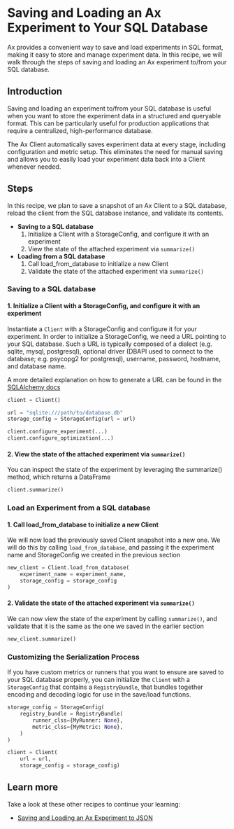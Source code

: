 # Saving and Loading an Ax Experiment to Your SQL Database

Ax provides a convenient way to save and load experiments in SQL format, making
it easy to store and manage experiment data. In this recipe, we will walk
through the steps of saving and loading an Ax experiment to/from your SQL
database.

## Introduction

Saving and loading an experiment to/from your SQL database is useful when you
want to store the experiment data in a structured and queryable format. This can
be particularly useful for production applications that require a centralized,
high-performance database.

The Ax Client automatically saves experiment data at every stage, including
configuration and metric setup. This eliminates the need for manual saving and
allows you to easily load your experiment data back into a Client whenever
needed.

## Steps

In this recipe, we plan to save a snapshot of an Ax Client to a SQL database,
reload the client from the SQL database instance, and validate its contents.

- **Saving to a SQL database**
  1. Initialize a Client with a StorageConfig, and configure it with an
     experiment
  2. View the state of the attached experiment via `summarize()`
- **Loading from a SQL database**
  1. Call load_from_database to initialize a new Client
  2. Validate the state of the attached experiment via `summarize()`

### Saving to a SQL database

#### 1. Initialize a Client with a StorageConfig, and configure it with an experiment

Instantiate a `Client` with a StorageConfig and configure it for your
experiment. In order to initialize a StorageConfig, we need a URL pointing to
your SQL database. Such a URL is typically composed of a dialect (e.g. sqlite,
mysql, postgresql), optional driver (DBAPI used to connect to the database; e.g.
psycopg2 for postgresql), username, password, hostname, and database name.

A more detailed explanation on how to generate a URL can be found in the
[SQLAlchemy docs](https://docs.sqlalchemy.org/en/13/core/engines.html?fbclid=IwZXh0bgNhZW0CMTEAAR2abpGB86CC2iA9ZgXltBODU-tHfP_cvlXay2opsGUI70GKv2I7q2UZPDY_aem_N5fQ7unkL8WLcsbaftrQuQ#database-urls)

```python
client = Client()

url = "sqlite:///path/to/database.db"
storage_config = StorageConfig(url = url)

client.configure_experiment(...)
client.configure_optimization(...)
```

#### 2. View the state of the attached experiment via `summarize()`

You can inspect the state of the experiment by leveraging the summarize()
method, which returns a DataFrame

```python
client.summarize()
```

### Load an Experiment from a SQL database

#### 1. Call load_from_database to initialize a new Client

We will now load the previously saved Client snapshot into a new one. We will do
this by calling `load_from_database`, and passing it the experiment name and
StorageConfig we created in the previous section

```python
new_client = Client.load_from_database(
    experiment_name = experiment_name,
    storage_config = storage_config
)
```

#### 2. Validate the state of the attached experiment via `summarize()`

We can now view the state of the experiment by calling `summarize()`, and
validate that it is the same as the one we saved in the earlier section

```python
new_client.summarize()
```

### Customizing the Serialization Process

If you have custom metrics or runners that you want to ensure are saved to your
SQL database properly, you can initialize the `Client` with a `StorageConfig`
that contains a `RegistryBundle`, that bundles together encoding and decoding
logic for use in the save/load functions.

```python
storage_config = StorageConfig(
    registry_bundle = RegistryBundle(
        runner_clss={MyRunner: None},
        metric_clss={MyMetric: None},
    )
)

client = Client(
    url = url,
    storage_config = storage_config)
```

## Learn more

Take a look at these other recipes to continue your learning:

- [Saving and Loading an Ax Experiment to JSON](../recipes/experiment-to-json)
